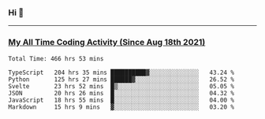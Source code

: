 ### Hi 🙂

---

### <a href="https://wakatime.com/@Eroxl">My All Time Coding Activity (Since Aug 18th 2021)</a>
<!--START_SECTION:waka-->

```text
Total Time: 466 hrs 53 mins

TypeScript   204 hrs 35 mins ██████████▓░░░░░░░░░░░░░░   43.24 %
Python       125 hrs 27 mins ██████▓░░░░░░░░░░░░░░░░░░   26.52 %
Svelte       23 hrs 52 mins  █▒░░░░░░░░░░░░░░░░░░░░░░░   05.05 %
JSON         20 hrs 26 mins  █░░░░░░░░░░░░░░░░░░░░░░░░   04.32 %
JavaScript   18 hrs 55 mins  █░░░░░░░░░░░░░░░░░░░░░░░░   04.00 %
Markdown     15 hrs 9 mins   ▓░░░░░░░░░░░░░░░░░░░░░░░░   03.20 %
```

<!--END_SECTION:waka-->
